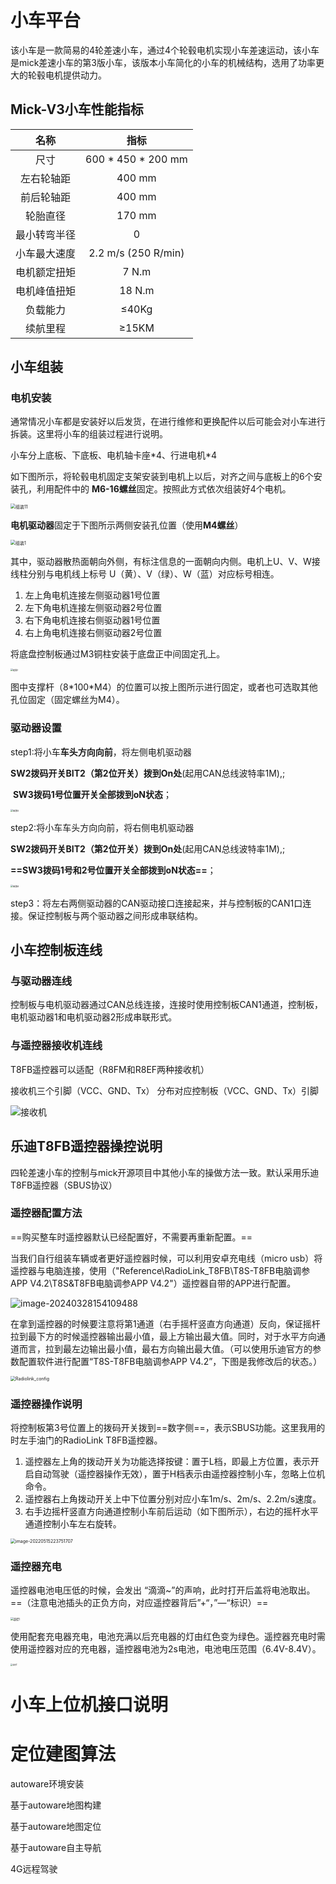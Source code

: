 #  小车平台

该小车是一款简易的4轮差速小车，通过4个轮毂电机实现小车差速运动，该小车是mick差速小车的第3版小车，该版本小车简化的小车的机械结构，选用了功率更大的轮毂电机提供动力。

## Mick-V3小车性能指标

|     名称     |         指标          |
| :----------: | :-------------------: |
|     尺寸     |  600 * 450 * 200  mm  |
|  左右轮轴距  |        400 mm         |
|  前后轮轴距  |        400 mm         |
|   轮胎直径   |        170 mm         |
| 最小转弯半径 |           0           |
| 小车最大速度 | 2.2 m/s   (250 R/min) |
| 电机额定扭矩 |         7 N.m         |
| 电机峰值扭矩 |        18 N.m         |
|   负载能力   |         ≤40Kg         |
|   续航里程   |         ≥15KM         |



## 小车组装

### 电机安装
通常情况小车都是安装好以后发货，在进行维修和更换配件以后可能会对小车进行拆装。这里将小车的组装过程进行说明。

小车分上底板、下底板、电机轴卡座\*4、行进电机\*4



如下图所示，将轮毂电机固定支架安装到电机上以后，对齐之间与底板上的6个安装孔，利用配件中的 **M6-16螺丝**固定。按照此方式依次组装好4个电机。

<img src="README.assets/组装11.jpg" alt="组装11" style="zoom:50%;" />

**电机驱动器**固定于下图所示两侧安装孔位置（使用**M4螺丝**）

<img src="README.assets/组装1.jpg" alt="组装1" style="zoom:50%;" />

其中，驱动器散热面朝向外侧，有标注信息的一面朝向内侧。电机上U、V、W接线柱分别与电机线上标号 U（黄）、V（绿）、W（蓝）对应标号相连。

1. 左上角电机连接左侧驱动器1号位置
2. 左下角电机连接左侧驱动器2号位置
3. 右下角电机连接右侧驱动器1号位置
4. 右上角电机连接右侧驱动器2号位置

将底盘控制板通过M3铜柱安装于底盘正中间固定孔上。 

<img src="README.assets/组装2.jpg" alt="组装2" style="zoom:23%;" />

图中支撑杆（8\*100\*M4）的位置可以按上图所示进行固定，或者也可选取其他孔位固定（固定螺丝为M4）。

### 驱动器设置

step1:将小车**车头方向向前**，将左侧电机驱动器

​	**SW2拨码开关BIT2（第2位开关）拨到On处**(起用CAN总线波特率1M),;

​	**SW3拨码1号位置开关全部拨到oN状态**；

<img src="README.assets/组装5.jpg" alt="组装5" style="zoom:25%;" />

step2:将小车车头方向向前，将右侧电机驱动器

**SW2拨码开关BIT2（第2位开关）拨到On处**(起用CAN总线波特率1M),;

**==SW3拨码1号和2号位置开关全部拨到oN状态==**；

<img src="README.assets/组装6.jpg" alt="组装6" style="zoom:25%;" />

step3：将左右两侧驱动器的CAN驱动接口连接起来，并与控制板的CAN1口连接。保证控制板与两个驱动器之间形成串联结构。

## 小车控制板连线

### 与驱动器连线

控制板与电机驱动器通过CAN总线连接，连接时使用控制板CAN1通道，控制板，电机驱动器1和电机驱动器2形成串联形式。

### 与遥控器接收机连线

T8FB遥控器可以适配（R8FM和R8EF两种接收机）

接收机三个引脚（VCC、GND、Tx） 分布对应控制板（VCC、GND、Tx）引脚

![接收机](README.assets/接收机.png)

##  乐迪T8FB遥控器操控说明

四轮差速小车的控制与mick开源项目中其他小车的操做方法一致。默认采用乐迪T8FB遥控器（SBUS协议）

### 遥控器配置方法

==购买整车时遥控器默认已经配置好，不需要再重新配置。==

当我们自行组装车辆或者更好遥控器时候，可以利用安卓充电线（micro usb）将遥控器与电脑连接，使用（"Reference\RadioLink_T8FB\T8S-T8FB电脑调参APP V4.2\T8S&T8FB电脑调参APP V4.2"）遥控器自带的APP进行配置。

![image-20240328154109488](README.assets/image-20240328154109488.png)



在拿到遥控器的时候要注意将第1通道（右手摇杆竖直方向通道）反向，保证摇杆拉到最下方的时候遥控器输出最小值，最上方输出最大值。同时，对于水平方向通道而言，拉到最左边输出最小值，最右方向输出最大值。（可以使用乐迪官方的参数配置软件进行配置“T8S-T8FB电脑调参APP V4.2”，下图是我修改后的状态。）

<img src="README.assets//Radiolink_config.png" alt="Radiolink_config" style="zoom: 50%;" />



### 遥控器操作说明

将控制板第3号位置上的拨码开关拨到==数字侧==，表示SBUS功能。这里我用的时左手油门的RadioLink T8FB遥控器。

1. 遥控器左上角的拨动开关为功能选择按键：置于L档，即最上方位置，表示开启自动驾驶（遥控器操作无效），置于H档表示由遥控器控制小车，忽略上位机命令。
2. 遥控器右上角拨动开关上中下位置分别对应小车1m/s、2m/s、2.2m/s速度。
3. 右手边摇杆竖直方向通道控制小车前后运动（如下图所示），右边的摇杆水平通道控制小车左右旋转。

<img src="README.assets/image-20220515223751707.png" alt="image-20220515223751707" style="zoom:50%;" />

### 遥控器充电

遥控器电池电压低的时候，会发出 “滴滴~”的声响，此时打开后盖将电池取出。==（注意电池插头的正负方向，对应遥控器背后”+“，”—“标识）==

<img src="README.assets/遥控1.png" alt="遥控1" style="zoom:30%;" />

使用配套充电器充电，电池充满以后充电器的灯由红色变为绿色。遥控器充电时需使用遥控器对应的充电器，遥控器电池为2s电池，电池电压范围（6.4V-8.4V）。

<img src="README.assets/遥控2.jpg" alt="遥控2" style="zoom: 20%;" />



# 小车上位机接口说明



# 定位建图算法

autoware环境安装

基于autoware地图构建

基于autoware地图定位

基于autoware自主导航

4G远程驾驶


